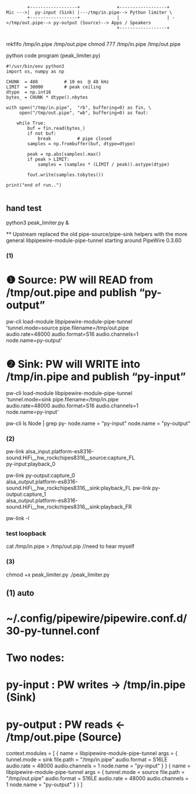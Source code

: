 

```
        +------------------+              +------------------+
Mic --->|  py-input (Sink) |---/tmp/in.pipe--> Python limiter \
        +------------------+              |                  | ->/tmp/out.pipe--> py-output (Source)--> Apps / Speakers
                                          +------------------+


```


mkfifo /tmp/in.pipe  /tmp/out.pipe
chmod 777 /tmp/in.pipe  /tmp/out.pipe

python code program (peak_limiter.py)

```
#!/usr/bin/env python3
import os, numpy as np

CHUNK  = 480          # 10 ms  @ 48 kHz
LIMIT  = 30000        # peak ceiling
dtype  = np.int16
bytes_ = CHUNK * dtype().nbytes

with open("/tmp/in.pipe",  "rb", buffering=0) as fin, \
     open("/tmp/out.pipe", "wb", buffering=0) as fout:

    while True:
        buf = fin.read(bytes_)
        if not buf:
            break          # pipe closed
        samples = np.frombuffer(buf, dtype=dtype)

        peak = np.abs(samples).max()
        if peak > LIMIT:
            samples = (samples * (LIMIT / peak)).astype(dtype)

        fout.write(samples.tobytes())

print("end of run..")


```




## hand test


python3 peak_limiter.py &

** Upstream replaced the old pipe-source/pipe-sink helpers with the more general libpipewire-module-pipe-tunnel starting around PipeWire 0.3.60

### (1)

# ❶ Source: PW will READ from /tmp/out.pipe and publish “py-output”
pw-cli load-module libpipewire-module-pipe-tunnel \
  'tunnel.mode=source pipe.filename=/tmp/out.pipe \
   audio.rate=48000 audio.format=S16 audio.channels=1 \
   node.name=py-output'


# ❷ Sink: PW will WRITE into /tmp/in.pipe and publish “py-input”
pw-cli load-module libpipewire-module-pipe-tunnel \
  'tunnel.mode=sink  pipe.filename=/tmp/in.pipe  \
   audio.rate=48000 audio.format=S16 audio.channels=1 \
   node.name=py-input'


pw-cli ls Node | grep py-
 		node.name = "py-input"
 		node.name = "py-output"

### (2)

pw-link alsa_input.platform-es8316-sound.HiFi__hw_rockchipes8316__source:capture_FL \
        py-input:playback_0



pw-link py-output:capture_0 \
        alsa_output.platform-es8316-sound.HiFi__hw_rockchipes8316__sink:playback_FL
pw-link py-output:capture_1 \
        alsa_output.platform-es8316-sound.HiFi__hw_rockchipes8316__sink:playback_FR

pw-link -l

### test loopback

cat /tmp/in.pipe > /tmp/out.pip
//need to hear myself


### (3)      
chmod +x peak_limiter.py
./peak_limiter.py


## (1) auto

# ~/.config/pipewire/pipewire.conf.d/30-py-tunnel.conf
# Two nodes:
#   py-input  : PW writes → /tmp/in.pipe   (Sink)
#   py-output : PW reads  ← /tmp/out.pipe  (Source)

context.modules = [
  { name = libpipewire-module-pipe-tunnel
    args = {
      tunnel.mode   = sink
      file.path     = "/tmp/in.pipe"
      audio.format  = S16LE
      audio.rate    = 48000
      audio.channels = 1
      node.name     = "py-input"
    }
  }
  { name = libpipewire-module-pipe-tunnel
    args = {
      tunnel.mode   = source
      file.path     = "/tmp/out.pipe"
      audio.format  = S16LE
      audio.rate    = 48000
      audio.channels = 1
      node.name     = "py-output"
    }
  }
]
